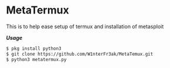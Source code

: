 # MetaTermux
This is to help ease setup of termux and installation of metasploit 

***Usage***

```bash
$ pkg install python3
$ git clone https://github.com/W1nterFr3ak/MetaTemux.git
$ python3 metatermux.py
```
